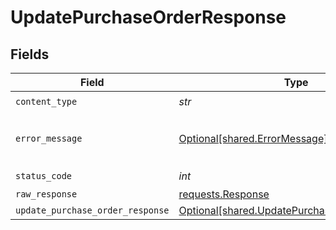 # UpdatePurchaseOrderResponse


## Fields

| Field                                                                                              | Type                                                                                               | Required                                                                                           | Description                                                                                        |
| -------------------------------------------------------------------------------------------------- | -------------------------------------------------------------------------------------------------- | -------------------------------------------------------------------------------------------------- | -------------------------------------------------------------------------------------------------- |
| `content_type`                                                                                     | *str*                                                                                              | :heavy_check_mark:                                                                                 | N/A                                                                                                |
| `error_message`                                                                                    | [Optional[shared.ErrorMessage]](../../models/shared/errormessage.md)                               | :heavy_minus_sign:                                                                                 | The request made is not valid.                                                                     |
| `status_code`                                                                                      | *int*                                                                                              | :heavy_check_mark:                                                                                 | N/A                                                                                                |
| `raw_response`                                                                                     | [requests.Response](https://requests.readthedocs.io/en/latest/api/#requests.Response)              | :heavy_minus_sign:                                                                                 | N/A                                                                                                |
| `update_purchase_order_response`                                                                   | [Optional[shared.UpdatePurchaseOrderResponse]](../../models/shared/updatepurchaseorderresponse.md) | :heavy_minus_sign:                                                                                 | Success                                                                                            |